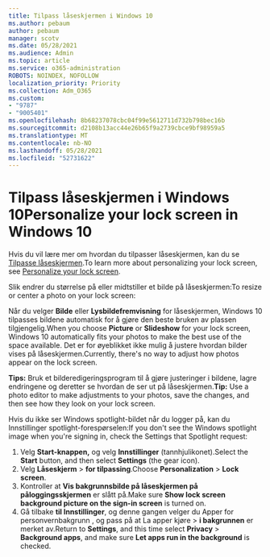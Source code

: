 ```yaml
---
title: Tilpass låseskjermen i Windows 10
ms.author: pebaum
author: pebaum
manager: scotv
ms.date: 05/28/2021
ms.audience: Admin
ms.topic: article
ms.service: o365-administration
ROBOTS: NOINDEX, NOFOLLOW
localization_priority: Priority
ms.collection: Adm_O365
ms.custom:
- "9787"
- "9005401"
ms.openlocfilehash: 8b68237078cbc04f99e5612711d732b798bec16b
ms.sourcegitcommit: d2108b13acc44e26b65f9a2739cbce9bf98959a5
ms.translationtype: MT
ms.contentlocale: nb-NO
ms.lasthandoff: 05/28/2021
ms.locfileid: "52731622"
---
```

# <a name="personalize-your-lock-screen-in-windows-10"></a><span data-ttu-id="37447-102">Tilpass låseskjermen i Windows 10</span><span class="sxs-lookup"><span data-stu-id="37447-102">Personalize your lock screen in Windows 10</span></span>

<span data-ttu-id="37447-103">Hvis du vil lære mer om hvordan du tilpasser låseskjermen, kan du se [Tilpasse låseskjermen](https://support.microsoft.com/windows/personalize-your-lock-screen-81dab9b0-35cf-887c-84a0-6de8ef72bea0).</span><span class="sxs-lookup"><span data-stu-id="37447-103">To learn more about personalizing your lock screen, see [Personalize your lock screen](https://support.microsoft.com/windows/personalize-your-lock-screen-81dab9b0-35cf-887c-84a0-6de8ef72bea0).</span></span>

<span data-ttu-id="37447-104">Slik endrer du størrelse på eller midtstiller et bilde på låseskjermen:</span><span class="sxs-lookup"><span data-stu-id="37447-104">To resize or center a photo on your lock screen:</span></span>

<span data-ttu-id="37447-105">Når du velger **Bilde** eller **Lysbildefremvisning** for låseskjermen, Windows 10 tilpasses bildene automatisk for å gjøre den beste bruken av plassen tilgjengelig.</span><span class="sxs-lookup"><span data-stu-id="37447-105">When you choose **Picture** or **Slideshow** for your lock screen, Windows 10 automatically fits your photos to make the best use of the space available.</span></span> <span data-ttu-id="37447-106">Det er for øyeblikket ikke mulig å justere hvordan bilder vises på låseskjermen.</span><span class="sxs-lookup"><span data-stu-id="37447-106">Currently, there's no way to adjust how photos appear on the lock screen.</span></span>

<span data-ttu-id="37447-107">**Tips:** Bruk et bilderedigeringsprogram til å gjøre justeringer i bildene, lagre endringene og deretter se hvordan de ser ut på låseskjermen.</span><span class="sxs-lookup"><span data-stu-id="37447-107">**Tip:** Use a photo editor to make adjustments to your photos, save the changes, and then see how they look on your lock screen.</span></span>

<span data-ttu-id="37447-108">Hvis du ikke ser Windows spotlight-bildet når du logger på, kan du Innstillinger spotlight-forespørselen:</span><span class="sxs-lookup"><span data-stu-id="37447-108">If you don't see the Windows spotlight image when you're signing in, check the Settings that Spotlight request:</span></span> 

1. <span data-ttu-id="37447-109">Velg **Start-knappen,** og velg **Innstillinger** (tannhjulikonet).</span><span class="sxs-lookup"><span data-stu-id="37447-109">Select the **Start** button, and then select **Settings** (the gear icon).</span></span>
1. <span data-ttu-id="37447-110">Velg **Låseskjerm**  >  **for tilpassing**.</span><span class="sxs-lookup"><span data-stu-id="37447-110">Choose **Personalization** > **Lock screen**.</span></span>
1. <span data-ttu-id="37447-111">Kontroller at **Vis bakgrunnsbilde på låseskjermen på påloggingsskjermen** er slått på.</span><span class="sxs-lookup"><span data-stu-id="37447-111">Make sure **Show lock screen background picture on the sign-in screen** is turned on.</span></span>
1. <span data-ttu-id="37447-112">Gå tilbake **til Innstillinger**, og denne gangen velger du Apper for personvernbakgrunn , og pass på at La apper kjøre  >   **i bakgrunnen** er merket av.</span><span class="sxs-lookup"><span data-stu-id="37447-112">Return to **Settings**, and this time select **Privacy** > **Background apps**, and make sure **Let apps run in the background** is checked.</span></span>